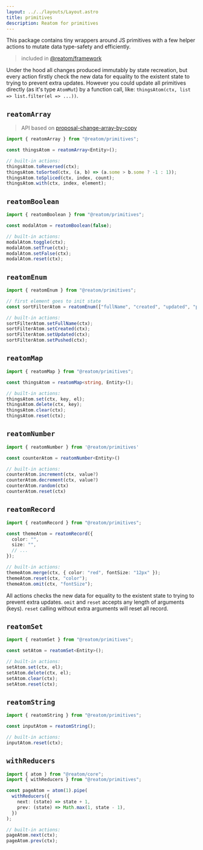 ```yaml
---
layout: ../../layouts/Layout.astro
title: primitives
description: Reatom for primitives
---
```


This package contains tiny wrappers around JS primitives with a few helper actions to mutate data type-safety and efficiently.

> included in [@reatom/framework](/packages/framework)

Under the hood all changes produced immutably by state recreation, but every action firstly check the new data for equality to the existent state to trying to prevent extra updates. However you could update all primitives directly (as it's type `AtomMut`) by a function call, like: `thingsAtom(ctx, list => list.filter(el => ...))`.

## `reatomArray`

> API based on [proposal-change-array-by-copy](https://github.com/tc39/proposal-change-array-by-copy)

```ts
import { reatomArray } from "@reatom/primitives";

const thingsAtom = reatomArray<Entity>();

// built-in actions:
thingsAtom.toReversed(ctx);
thingsAtom.toSorted(ctx, (a, b) => (a.some > b.some ? -1 : 1));
thingsAtom.toSpliced(ctx, index, count);
thingsAtom.with(ctx, index, element);
```

## `reatomBoolean`

```ts
import { reatomBoolean } from "@reatom/primitives";

const modalAtom = reatomBoolean(false);

// built-in actions:
modalAtom.toggle(ctx);
modalAtom.setTrue(ctx);
modalAtom.setFalse(ctx);
modalAtom.reset(ctx);
```

## `reatomEnum`

```ts
import { reatomEnum } from "@reatom/primitives";

// first element goes to init state
const sortFilterAtom = reatomEnum(["fullName", "created", "updated", "pushed"]);

// built-in actions:
sortFilterAtom.setFullName(ctx);
sortFilterAtom.setCreated(ctx);
sortFilterAtom.setUpdated(ctx);
sortFilterAtom.setPushed(ctx);
```

## `reatomMap`

```ts
import { reatomMap } from "@reatom/primitives";

const thingsAtom = reatomMap<string, Entity>();

// built-in actions:
thingsAtom.set(ctx, key, el);
thingsAtom.delete(ctx, key);
thingsAtom.clear(ctx);
thingsAtom.reset(ctx);
```

## `reatomNumber`

```ts
import { reatomNumber } from '@reatom/primitives'

const counterAtom = reatomNumber<Entity>()

// built-in actions:
counterAtom.increment(ctx, value?)
counterAtom.decrement(ctx, value?)
counterAtom.random(ctx)
counterAtom.reset(ctx)
```

## `reatomRecord`

```ts
import { reatomRecord } from "@reatom/primitives";

const themeAtom = reatomRecord({
  color: "",
  size: "",
  // ...
});

// built-in actions:
themeAtom.merge(ctx, { color: "red", fontSize: "12px" });
themeAtom.reset(ctx, "color");
themeAtom.omit(ctx, "fontSize");
```

All actions checks the new data for equality to the existent state to trying to prevent extra updates. `omit` and `reset` accepts any length of arguments (keys). `reset` calling without extra arguments will reset all record.

## `reatomSet`

```ts
import { reatomSet } from "@reatom/primitives";

const setAtom = reatomSet<Entity>();

// built-in actions:
setAtom.set(ctx, el);
setAtom.delete(ctx, el);
setAtom.clear(ctx);
setAtom.reset(ctx);
```

## `reatomString`

```ts
import { reatomString } from "@reatom/primitives";

const inputAtom = reatomString();

// built-in actions:
inputAtom.reset(ctx);
```

## `withReducers`

```ts
import { atom } from "@reatom/core";
import { withReducers } from "@reatom/primitives";

const pageAtom = atom(1).pipe(
  withReducers({
    next: (state) => state + 1,
    prev: (state) => Math.max(1, state - 1),
  })
);

// built-in actions:
pageAtom.next(ctx);
pageAtom.prev(ctx);
```
